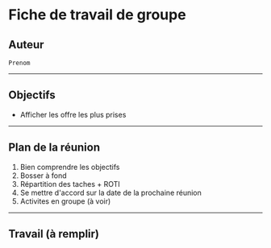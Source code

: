 # Fiche de travail de groupe
## Auteur
   	Prenom
----------------------------------------------------------

## Objectifs

+ Afficher les offre les plus prises

-------------------------------------------------------------

## Plan de la réunion

1. Bien comprendre les objectifs
2. Bosser à fond
3. Répartition des taches + ROTI
5. Se mettre d'accord sur la date de la prochaine réunion
6. Activites en groupe (à voir)

---------------------------------------------------------------
## Travail (à remplir)

